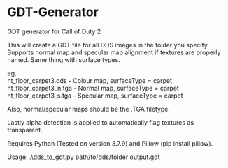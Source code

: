 # GDT-Generator
GDT generator for Call of Duty 2

This will create a GDT file for all DDS images in the folder you specify. Supports normal map and specular map alignment if textures are properly named. Same thing with surface types.

eg.  
nt_floor_carpet3.dds - Colour map, surfaceType = carpet  
nt_floor_carpet3_n.tga - Normal map, surfaceType = carpet  
nt_floor_carpet3_s.tga - Specular map, surfaceType = carpet  
  
Also, normal/specular maps should be the .TGA filetype.
  
Lastly alpha detection is applied to automatically flag textures as transparent.

Requires Python (Tested on version 3.7.9) and Pillow (pip install pillow).

Usage: .\dds_to_gdt.py path/to/dds/folder output.gdt
